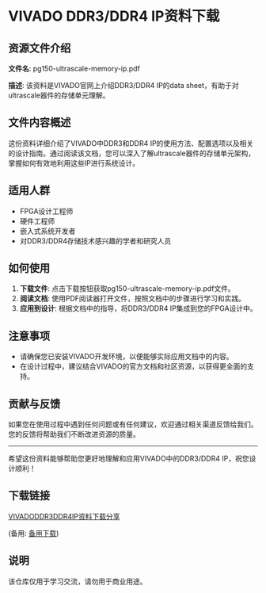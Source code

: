 # VIVADO DDR3/DDR4 IP资料下载

## 资源文件介绍

**文件名**: pg150-ultrascale-memory-ip.pdf

**描述**: 该资料是VIVADO官网上介绍DDR3/DDR4 IP的data sheet，有助于对ultrascale器件的存储单元理解。

## 文件内容概述

这份资料详细介绍了VIVADO中DDR3和DDR4 IP的使用方法、配置选项以及相关的设计指南。通过阅读该文档，您可以深入了解ultrascale器件的存储单元架构，掌握如何有效地利用这些IP进行系统设计。

## 适用人群

- FPGA设计工程师
- 硬件工程师
- 嵌入式系统开发者
- 对DDR3/DDR4存储技术感兴趣的学者和研究人员

## 如何使用

1. **下载文件**: 点击下载按钮获取pg150-ultrascale-memory-ip.pdf文件。
2. **阅读文档**: 使用PDF阅读器打开文件，按照文档中的步骤进行学习和实践。
3. **应用到设计**: 根据文档中的指导，将DDR3/DDR4 IP集成到您的FPGA设计中。

## 注意事项

- 请确保您已安装VIVADO开发环境，以便能够实际应用文档中的内容。
- 在设计过程中，建议结合VIVADO的官方文档和社区资源，以获得更全面的支持。

## 贡献与反馈

如果您在使用过程中遇到任何问题或有任何建议，欢迎通过相关渠道反馈给我们。您的反馈将帮助我们不断改进资源的质量。

---

希望这份资料能够帮助您更好地理解和应用VIVADO中的DDR3/DDR4 IP，祝您设计顺利！

## 下载链接
[VIVADODDR3DDR4IP资料下载分享](https://pan.quark.cn/s/a5f0e4a0825f) 

(备用: [备用下载](https://pan.baidu.com/s/19pfvuzUt_HDDJiWXjsngvA?pwd=1234))

## 说明

该仓库仅用于学习交流，请勿用于商业用途。
